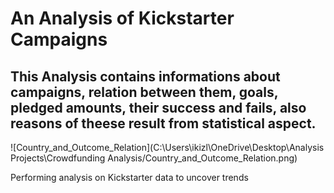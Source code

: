 # An Analysis of Kickstarter Campaigns
This Analysis contains informations about campaigns, relation between them, goals, pledged amounts, their success and fails, also reasons of theese result from statistical aspect.
---
![Country_and_Outcome_Relation](C:\Users\ikizl\OneDrive\Desktop\Analysis Projects\Crowdfunding Analysis/Country_and_Outcome_Relation.png)

Performing analysis on Kickstarter data to uncover trends


